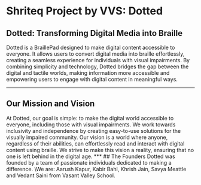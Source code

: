 # Shriteq Project by VVS: Dotted 
## Dotted: Transforming Digital Media into Braille
Dotted is a BraillePad designed to make digital content accessible to everyone. It allows users to convert digital media into braille effortlessly, creating a seamless experience for individuals with visual impairments. By combining simplicity and technology, Dotted bridges the gap between the digital and tactile worlds, making information more accessible and empowering users to engage with digital content in meaningful ways. 
*** 
## Our Mission and Vision
At Dotted, our goal is simple: to make the digital world accessible to everyone, including those with visual impairments. We work towards inclusivity and independence by creating easy-to-use solutions for the visually impaired community. Our vision is a world where anyone, regardless of their abilities, can effortlessly read and interact with digital content using braille. We strive to make this vision a reality, ensuring that no one is left behind in the digital age. 
*** ## The Founders
Dotted was founded by a team of passionate individuals dedicated to making a difference. 
\We are: Aarush Kapur, Kabir Bahl, Khrish Jain, Savya Meattle and Vedant Saini from Vasant Valley School.